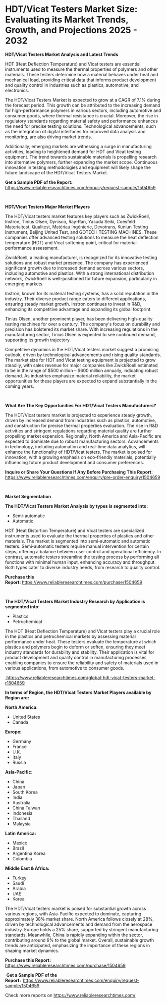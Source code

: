 <p><h1>HDT/Vicat Testers Market Size: Evaluating its Market Trends, Growth, and Projections 2025 - 2032</h1></p><p><strong>HDT/Vicat Testers Market Analysis and Latest Trends</strong></p>
<p><p>HDT (Heat Deflection Temperature) and Vicat testers are essential instruments used to measure the thermal properties of polymers and other materials. These testers determine how a material behaves under heat and mechanical load, providing critical data that informs product development and quality control in industries such as plastics, automotive, and electronics.</p><p>The HDT/Vicat Testers Market is expected to grow at a CAGR of 7.1% during the forecast period. This growth can be attributed to the increasing demand for high-performance polymers in various sectors, including automotive and consumer goods, where thermal resistance is crucial. Moreover, the rise in regulatory standards regarding material safety and performance enhances the need for precise testing solutions. Technological advancements, such as the integration of digital interfaces for improved data analysis and monitoring, are also driving market trends.</p><p>Additionally, emerging markets are witnessing a surge in manufacturing activities, leading to heightened demand for HDT and Vicat testing equipment. The trend towards sustainable materials is propelling research into alternative polymers, further expanding the market scope. Continuous innovation in testing methodologies and equipment will likely shape the future landscape of the HDT/Vicat Testers Market.</p></p>
<p><strong>Get a Sample PDF of the Report:&nbsp;</strong> <a href="https://www.reliableresearchtimes.com/enquiry/request-sample/1504659?utm_campaign=2866&utm_medium=2&utm_source=Github&utm_content=ia&utm_term=27022025&utm_id=hdtvicat-testers">https://www.reliableresearchtimes.com/enquiry/request-sample/1504659</a></p>
<p>&nbsp;</p>
<p><strong>HDT/Vicat Testers Major Market Players</strong></p>
<p><p>The HDT/Vicat testers market features key players such as ZwickRoell, Instron, Tinius Olsen, Dynisco, Ray-Ran, Yasuda Seiki, Coesfeld Materialtest, Qualitest, Matériau Ingénierie, Devotrans, Kunlun Testing Instrument, Beijing United Test, and GOTECH TESTING MACHINES. These companies offer advanced testing solutions to measure the heat deflection temperature (HDT) and Vicat softening point, critical for material performance assessment.</p><p>ZwickRoell, a leading manufacturer, is recognized for its innovative testing solutions and robust market presence. The company has experienced significant growth due to increased demand across various sectors, including automotive and plastics. With a strong international distribution network, ZwickRoell is well-positioned for future expansion, particularly in emerging markets.</p><p>Instron, known for its material testing systems, has a solid reputation in the industry. Their diverse product range caters to different applications, ensuring steady market growth. Instron continues to invest in R&D, enhancing its competitive advantage and expanding its global footprint.</p><p>Tinius Olsen, another prominent player, has been delivering high-quality testing machines for over a century. The company's focus on durability and precision has bolstered its market share. With increasing regulations in the manufacturing sector, Tinius Olsen is expected to see continued demand, supporting its growth trajectory.</p><p>Competitive dynamics in the HDT/Vicat testers market suggest a promising outlook, driven by technological advancements and rising quality standards. The market size for HDT and Vicat testing equipment is projected to grow steadily, with sales revenue for major companies like ZwickRoell estimated to be in the range of $500 million – $600 million annually, indicating robust demand. As industries emphasize material reliability, the market opportunities for these players are expected to expand substantially in the coming years.</p></p>
<p>&nbsp;</p>
<p><strong>What Are The Key Opportunities For HDT/Vicat Testers Manufacturers?</strong></p>
<p><p>The HDT/Vicat testers market is projected to experience steady growth, driven by increased demand from industries such as plastics, automotive, and construction for precise thermal properties evaluation. The rise in R&D activities and stringent regulations regarding material quality are further propelling market expansion. Regionally, North America and Asia-Pacific are expected to dominate due to robust manufacturing sectors. Advancements in technology, including automation and real-time data analytics, will enhance the functionality of HDT/Vicat testers. The market is poised for innovation, with a growing emphasis on eco-friendly materials, potentially influencing future product development and consumer preferences.</p></p>
<p><strong>Inquire or Share Your Questions If Any Before Purchasing This Report:</strong> <a href="https://www.reliableresearchtimes.com/enquiry/pre-order-enquiry/1504659?utm_campaign=2866&utm_medium=2&utm_source=Github&utm_content=ia&utm_term=27022025&utm_id=hdtvicat-testers">https://www.reliableresearchtimes.com/enquiry/pre-order-enquiry/1504659</a></p>
<p>&nbsp;</p>
<p><strong>Market Segmentation</strong></p>
<p><strong>The HDT/Vicat Testers Market Analysis by types is segmented into:</strong></p>
<p><ul><li>Semi-automatic</li><li>Automatic</li></ul></p>
<p><p>HDT (Heat Distortion Temperature) and Vicat testers are specialized instruments used to evaluate the thermal properties of plastics and other materials. The market is segmented into semi-automatic and automatic testers. Semi-automatic testers require manual intervention for certain steps, offering a balance between user control and operational efficiency. In contrast, automatic testers streamline the testing process by performing all functions with minimal human input, enhancing accuracy and throughput. Both types cater to diverse industry needs, from research to quality control.</p></p>
<p><strong>Purchase this Report:&nbsp;</strong><a href="https://www.reliableresearchtimes.com/purchase/1504659?utm_campaign=2866&utm_medium=2&utm_source=Github&utm_content=ia&utm_term=27022025&utm_id=hdtvicat-testers">https://www.reliableresearchtimes.com/purchase/1504659</a></p>
<p>&nbsp;</p>
<p><strong>The HDT/Vicat Testers Market Industry Research by Application is segmented into:</strong></p>
<p><ul><li>Plastics</li><li>Petrochemical</li></ul></p>
<p><p>The HDT (Heat Deflection Temperature) and Vicat testers play a crucial role in the plastics and petrochemical markets by assessing material performance under heat. These testers evaluate the temperature at which plastics and polymers begin to deform or soften, ensuring they meet industry standards for durability and stability. Their application is vital for product development and quality control in manufacturing processes, enabling companies to ensure the reliability and safety of materials used in various applications, from automotive to consumer goods.</p></p>
<p><a href="https://www.reliableresearchtimes.com/global-hdt-vicat-testers-market-r1504659?utm_campaign=2866&utm_medium=2&utm_source=Github&utm_content=ia&utm_term=27022025&utm_id=hdtvicat-testers">&nbsp;https://www.reliableresearchtimes.com/global-hdt-vicat-testers-market-r1504659</a></p>
<p><strong>In terms of Region, the HDT/Vicat Testers Market Players available by Region are:</strong></p>
<p>
    <p> <strong> North America: </strong>
        <ul>
            <li>United States</li>
            <li>Canada</li>
        </ul>
        </p> 
    <p> <strong> Europe: </strong>
        <ul>
            <li>Germany</li>
            <li>France</li>
            <li>U.K.</li>
            <li>Italy</li>
            <li>Russia</li>
        </ul>
        </p> 
    <p> <strong> Asia-Pacific: </strong>
        <ul>
            <li>China</li>
            <li>Japan</li>
            <li>South Korea</li>
            <li>India</li>
            <li>Australia</li>
            <li>China Taiwan</li>
            <li>Indonesia</li>
            <li>Thailand</li>
            <li>Malaysia</li>
        </ul>
        </p> 
    <p> <strong> Latin America: </strong>
        <ul>
            <li>Mexico</li>
            <li>Brazil</li>
            <li>Argentina Korea</li>
            <li>Colombia</li>
        </ul>
        </p> 
    <p> <strong> Middle East & Africa: </strong>
        <ul>
            <li>Turkey</li>
            <li>Saudi</li>
            <li>Arabia</li>
            <li>UAE</li>
            <li>Korea</li>
        </ul>
    </p>
    </p>
<p><p>The HDT/Vicat testers market is poised for substantial growth across various regions, with Asia-Pacific expected to dominate, capturing approximately 38% market share. North America follows closely at 28%, driven by technological advancements and demand from the aerospace industry. Europe holds a 25% share, supported by stringent manufacturing standards. Meanwhile, China is rapidly expanding within the sector, contributing around 9% to the global market. Overall, sustainable growth trends are anticipated, emphasizing the importance of these regions in shaping market dynamics.</p></p>
<p><strong>Purchase this Report: </strong><a href="https://www.reliableresearchtimes.com/purchase/1504659?utm_campaign=2866&utm_medium=2&utm_source=Github&utm_content=ia&utm_term=27022025&utm_id=hdtvicat-testers">https://www.reliableresearchtimes.com/purchase/1504659</a></p>
<p>&nbsp;<strong>Get a Sample PDF of the Report:&nbsp;&nbsp;</strong><a href="https://www.reliableresearchtimes.com/enquiry/request-sample/1504659?utm_campaign=2866&utm_medium=2&utm_source=Github&utm_content=ia&utm_term=27022025&utm_id=hdtvicat-testers">https://www.reliableresearchtimes.com/enquiry/request-sample/1504659</a></p>
<p><strong></strong></p>
<p>Check more reports on <a href="https://www.reliableresearchtimes.com/?utm_campaign=2866&utm_medium=2&utm_source=Github&utm_content=ia&utm_term=27022025&utm_id=hdtvicat-testers">https://www.reliableresearchtimes.com/</a></p>